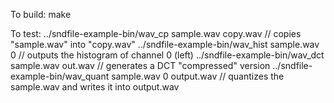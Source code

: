 To build:
	make

To test:
	../sndfile-example-bin/wav_cp sample.wav copy.wav // copies "sample.wav" into "copy.wav"
	../sndfile-example-bin/wav_hist sample.wav 0 // outputs the histogram of channel 0 (left)
	../sndfile-example-bin/wav_dct sample.wav out.wav // generates a DCT "compressed" version
	../sndfile-example-bin/wav_quant sample.wav 0 output.wav	// quantizes the sample.wav and writes it into output.wav
